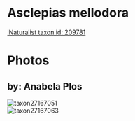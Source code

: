 
Asclepias mellodora
===================
  
[iNaturalist taxon id: 209781](https://www.inaturalist.org/taxa/209781)
# Photos

## by: Anabela Plos
  
![taxon27167051](https://inaturalist-open-data.s3.amazonaws.com/photos/30133878/medium.jpeg)  
![taxon27167063](https://inaturalist-open-data.s3.amazonaws.com/photos/30133892/medium.jpeg)